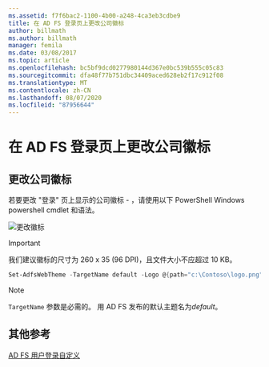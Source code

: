 ```yaml
---
ms.assetid: f7f6bac2-1100-4b00-a248-4ca3eb3cdbe9
title: 在 AD FS 登录页上更改公司徽标
author: billmath
ms.author: billmath
manager: femila
ms.date: 03/08/2017
ms.topic: article
ms.openlocfilehash: bc5bf9dcd0277980144d367e0bc539b555c05c83
ms.sourcegitcommit: dfa48f77b751dbc34409aced628eb2f17c912f08
ms.translationtype: MT
ms.contentlocale: zh-CN
ms.lasthandoff: 08/07/2020
ms.locfileid: "87956644"
---
```

# <a name="changing-the-company-logo-on-the-ad-fs-sign-in-page"></a>在 AD FS 登录页上更改公司徽标

## <a name="change-company-logo"></a>更改公司徽标

若要更改 "登录" 页上显示的公司徽标 \- ，请使用以下 PowerShell Windows powershell cmdlet 和语法。

![更改徽标](media/AD-FS-user-sign-in-customization/ADFS_Blue_Custom2.png)

> [!IMPORTANT]
> 我们建议徽标的尺寸为 260 x 35 (96 DPI)，且文件大小不应超过 10 KB。

```powershell
Set-AdfsWebTheme -TargetName default -Logo @{path="c:\Contoso\logo.png"}
```

> [!NOTE]
> `TargetName` 参数是必需的。 用 AD FS 发布的默认主题名为*default*。

## <a name="additional-references"></a>其他参考

[AD FS 用户登录自定义](AD-FS-user-sign-in-customization.md)
